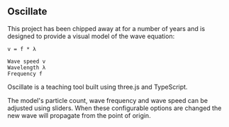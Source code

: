 ## Oscillate

This project has been chipped away at for a number of years and is designed to
provide a visual model of the wave equation:

```
v = f * λ

Wave speed v
Wavelength λ
Frequency f
```

Oscillate is a teaching tool built using three.js and TypeScript.

The model's particle count, wave frequency and wave speed can be adjusted using sliders. When these configurable options are changed the new wave will propagate from the point of origin.
